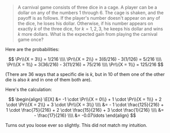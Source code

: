 > A carnival game consists of three dice in a cage. A player can be a dollar on
> any of the numbers 1 through 6. The cage is shaken, and the payoff is as
> follows. If the player's number doesn't appear on any of the dice, he loses
> his dollar. Otherwise, if his number appears on exactly $k$ of the three
> dice, for $k = 1, 2, 3$, he keeps his dollar and wins $k$ more dollars. What
> is the expected gain from playing the carnival game once?

Here are the probabilities:

$$ \Pr\\{X = 3\\} = 1/216 \\\\
   \Pr\\{X = 2\\} = 3(6/216) - 3(1/126) = 5/216 \\\\
   \Pr\\{X = 1\\} = 3(36/216) - 3(11/216) = 75/216 \\\\
   \Pr\\{X = 1\\} = 125/216 $$

(There are 36 ways that a specific die is $k$, but in 10 of them one of the
other die is also $k$ and in one of them both are).

Here's the calculation:

$$ \begin{align}
   \E[X] &= -1 \cdot \Pr\\{X = 0\\} +
             1 \cdot \Pr\\{X = 1\\} +
             2 \cdot \Pr\\{X = 2\\} +
             3 \cdot \Pr\\{X = 3\\} \\\\
         &= - 1 \cdot \frac{125}{216}
            + 1 \cdot \frac{75}{216}
            + 2 \cdot \frac{15}{216}
            + 3 \cdot \frac{1}{216} \\\\
         &= - \frac{17}{216} \\\\
         &= -0.07\ldots
   \end{align} $$

Turns out you loose ever so slightly. This did not match my intuition.

